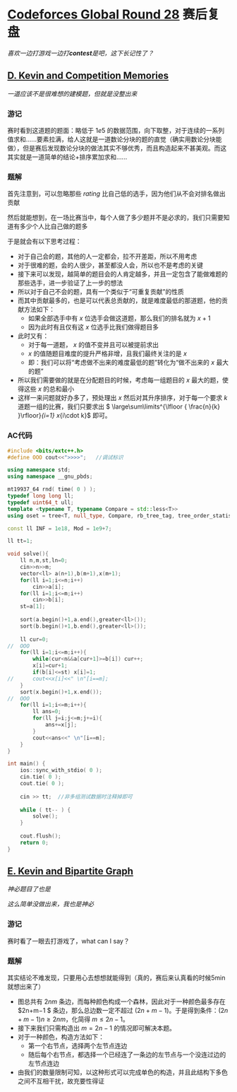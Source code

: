 # [Codeforces Global Round 28](https://codeforces.com/contest/2048) 赛后复盘

*喜欢一边打游戏一边打**contest**是吧，这下长记性了？*

## [D. Kevin and Competition Memories](https://codeforces.com/contest/2048/problem/D)

*一道应该不是很难想的建模题，但就是没整出来*

### 游记

赛时看到这道题的题面：略低于 $1e5$ 的数据范围，向下取整，对于连续的一系列值求和......要素拉满，给人这就是一道数论分块的题的直觉（确实用数论分块能做），但是赛后发现数论分块的做法其实不够优秀，而且构造起来不甚美观。而这其实就是一道简单的结论+排序累加求和......

### 题解

首先注意到，可以忽略那些 $rating$ 比自己低的选手，因为他们从不会对排名做出贡献

然后就能想到，在一场比赛当中，每个人做了多少题并不是必求的，我们只需要知道有多少个人比自己做的题多

于是就会有以下思考过程：

- 对于自己会的题，其他的人一定都会，拉不开差距，所以不用考虑
- 对于很难的题，会的人很少，甚至都没人会，所以也不是考虑的关键
- 接下来可以发现，越简单的题目会的人肯定越多，并且一定包含了能做难题的那些选手，进一步验证了上一步的想法
- 所以对于自己不会的题，具有一个类似于“可重复贡献”的性质
- 而其中贡献最多的，也是可以代表总贡献的，就是难度最低的那道题，他的贡献方法如下：
  - 如果全部选手中有 $x$ 位选手会做这道题，那么我们的排名就为 $x+1$ 
  - 因为此时有且仅有这 $x$ 位选手比我们做得题目多
- 此时又有：
  - 对于每一道题， $x$ 的值不变并且可以被提前求出
  - $x$ 的值随题目难度的提升严格非增，且我们最终关注的是 $x$ 
  - 即：我们可以将“考虑做不出来的难度最低的题”转化为“做不出来的 $x$ 最大的题”
- 所以我们需要做的就是在分配题目的时候，考虑每一组题目的 $x$ 最大的题，使得这些 $x$ 的总和最小
- 这样一来问题就好办多了，预处理出 $x$ 然后对其升序排序，对于每一个要求 $k$ 道题一组的比赛，我们只要求出 $  \large\sum\limits^{\lfloor { \frac{n}{k} }\rfloor}_{i=1} x_{i\cdot k}$ 即可。

### AC代码

```c++
#include <bits/extc++.h>
#define OOO cout<<">>>>";	//调试标识

using namespace std;
using namespace __gnu_pbds;

mt19937_64 rnd( time( 0 ) );
typedef long long ll;
typedef uint64_t ull;
template <typename T, typename Compare = std::less<T>>
using oset = tree<T, null_type, Compare, rb_tree_tag, tree_order_statistics_node_update>;

const ll INF = 1e18, Mod = 1e9+7;

ll tt=1;

void solve(){
	ll n,m,st,ln=0;
	cin>>n>>m;
	vector<ll> a(n+1),b(m+1),x(m+1);
	for(ll i=1;i<=n;i++)
		cin>>a[i];
	for(ll i=1;i<=m;i++)
		cin>>b[i];
	st=a[1];
	
	sort(a.begin()+1,a.end(),greater<ll>());
	sort(b.begin()+1,b.end(),greater<ll>());
	
	ll cur=0;
//	OOO
	for(ll i=1;i<=m;i++){
		while(cur<n&&a[cur+1]>=b[i]) cur++;
		x[i]=cur+1;
		if(b[i]<=st) x[i]=1;
//		cout<<x[i]<<" \n"[i==m];
	}
	sort(x.begin()+1,x.end());
//	OOO
	for(ll i=1;i<=m;i++){
		ll ans=0;
		for(ll j=i;j<=m;j+=i){
			ans+=x[j];
		}
		cout<<ans<<" \n"[i==m];
	}
}

int main() {
	ios::sync_with_stdio( 0 );
	cin.tie( 0 );
	cout.tie( 0 );
	
	cin >> tt;	//非多组测试数据时注释掉即可
	
	while ( tt-- ) {
		solve();
	}
	
	cout.flush();
	return 0;
}
```

## [E. Kevin and Bipartite Graph](https://codeforces.com/contest/2048/problem/E)

*神必题目了也是*

*这么简单没做出来，我也是神必*

### 游记

赛时看了一眼去打游戏了，what can I say？

### 题解

其实结论不难发现，只要用心去想想就能得到（真的，赛后来认真看的时候5min就想出来了）

- 图总共有 $2nm$ 条边，而每种颜色构成一个森林，因此对于一种颜色最多存在 $2n+m−1 $ 条边，那么总边数一定不超过 $(2n+m−1)$。于是得到条件：$(2n+m−1)n≥2nm$，化简得 $m≤2n−1$。
- 接下来我们只需构造出 $m=2n−1$ 的情况即可解决本题。
- 对于一种颜色，构造方法如下：
  - 第一个右节点，选择两个左节点连边
  - 随后每个右节点，都选择一个已经连了一条边的左节点与一个没连过边的左节点连边
- 由我们的数量限制可知，以这种形式可以完成单色的构造，并且此结构下多色之间不互相干扰，故充要性得证
